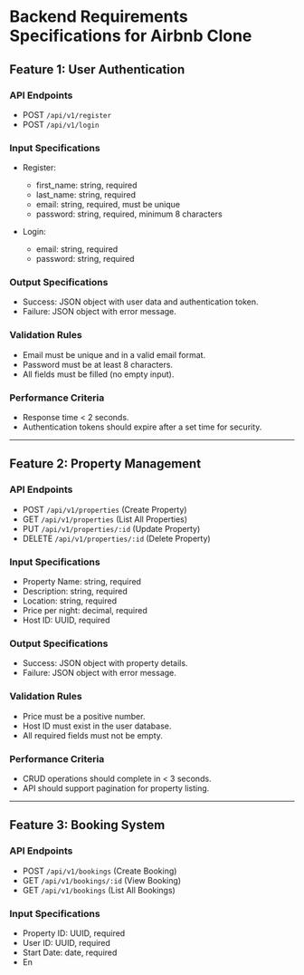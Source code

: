 # Backend Requirements Specifications for Airbnb Clone

## Feature 1: User Authentication

### API Endpoints
- POST `/api/v1/register`
- POST `/api/v1/login`

### Input Specifications
- Register:
  - first_name: string, required
  - last_name: string, required
  - email: string, required, must be unique
  - password: string, required, minimum 8 characters

- Login:
  - email: string, required
  - password: string, required

### Output Specifications
- Success: JSON object with user data and authentication token.
- Failure: JSON object with error message.

### Validation Rules
- Email must be unique and in a valid email format.
- Password must be at least 8 characters.
- All fields must be filled (no empty input).

### Performance Criteria
- Response time < 2 seconds.
- Authentication tokens should expire after a set time for security.

---

## Feature 2: Property Management

### API Endpoints
- POST `/api/v1/properties` (Create Property)
- GET `/api/v1/properties` (List All Properties)
- PUT `/api/v1/properties/:id` (Update Property)
- DELETE `/api/v1/properties/:id` (Delete Property)

### Input Specifications
- Property Name: string, required
- Description: string, required
- Location: string, required
- Price per night: decimal, required
- Host ID: UUID, required

### Output Specifications
- Success: JSON object with property details.
- Failure: JSON object with error message.

### Validation Rules
- Price must be a positive number.
- Host ID must exist in the user database.
- All required fields must not be empty.

### Performance Criteria
- CRUD operations should complete in < 3 seconds.
- API should support pagination for property listing.

---

## Feature 3: Booking System

### API Endpoints
- POST `/api/v1/bookings` (Create Booking)
- GET `/api/v1/bookings/:id` (View Booking)
- GET `/api/v1/bookings` (List All Bookings)

### Input Specifications
- Property ID: UUID, required
- User ID: UUID, required
- Start Date: date, required
- En
